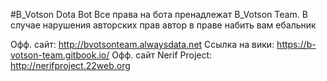 #B_Votson Dota Bot
Все права на бота пренадлежат B_Votson Team. В случае нарушения авторских прав автор в праве набить вам ебальник

Офф. сайт: http://bvotsonteam.alwaysdata.net
Ссылка на вики: https://b-votson-team.gitbook.io/
Офф. сайт Nerif Project: http://nerifproject.22web.org
